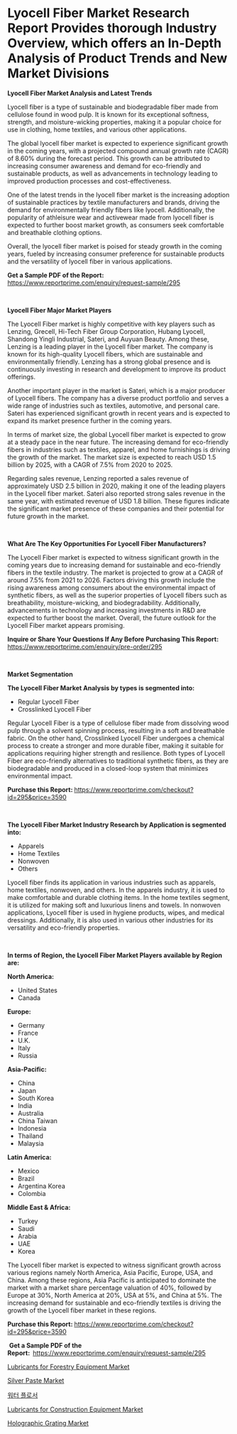<p><h1>Lyocell Fiber Market Research Report Provides thorough Industry Overview, which offers an In-Depth Analysis of Product Trends and New Market Divisions</h1></p><p><strong>Lyocell Fiber Market Analysis and Latest Trends</strong></p>
<p><p>Lyocell fiber is a type of sustainable and biodegradable fiber made from cellulose found in wood pulp. It is known for its exceptional softness, strength, and moisture-wicking properties, making it a popular choice for use in clothing, home textiles, and various other applications.</p><p>The global lyocell fiber market is expected to experience significant growth in the coming years, with a projected compound annual growth rate (CAGR) of 8.60% during the forecast period. This growth can be attributed to increasing consumer awareness and demand for eco-friendly and sustainable products, as well as advancements in technology leading to improved production processes and cost-effectiveness.</p><p>One of the latest trends in the lyocell fiber market is the increasing adoption of sustainable practices by textile manufacturers and brands, driving the demand for environmentally friendly fibers like lyocell. Additionally, the popularity of athleisure wear and activewear made from lyocell fiber is expected to further boost market growth, as consumers seek comfortable and breathable clothing options.</p><p>Overall, the lyocell fiber market is poised for steady growth in the coming years, fueled by increasing consumer preference for sustainable products and the versatility of lyocell fiber in various applications.</p></p>
<p><strong>Get a Sample PDF of the Report:&nbsp;</strong> <a href="https://www.reportprime.com/enquiry/request-sample/295">https://www.reportprime.com/enquiry/request-sample/295</a></p>
<p>&nbsp;</p>
<p><strong>Lyocell Fiber Major Market Players</strong></p>
<p><p>The Lyocell Fiber market is highly competitive with key players such as Lenzing, Grecell, Hi-Tech Fiber Group Corporation, Hubang Lyocell, Shandong Yingli Industrial, Sateri, and Auyuan Beauty. Among these, Lenzing is a leading player in the Lyocell fiber market. The company is known for its high-quality Lyocell fibers, which are sustainable and environmentally friendly. Lenzing has a strong global presence and is continuously investing in research and development to improve its product offerings.</p><p>Another important player in the market is Sateri, which is a major producer of Lyocell fibers. The company has a diverse product portfolio and serves a wide range of industries such as textiles, automotive, and personal care. Sateri has experienced significant growth in recent years and is expected to expand its market presence further in the coming years.</p><p>In terms of market size, the global Lyocell fiber market is expected to grow at a steady pace in the near future. The increasing demand for eco-friendly fibers in industries such as textiles, apparel, and home furnishings is driving the growth of the market. The market size is expected to reach USD 1.5 billion by 2025, with a CAGR of 7.5% from 2020 to 2025.</p><p>Regarding sales revenue, Lenzing reported a sales revenue of approximately USD 2.5 billion in 2020, making it one of the leading players in the Lyocell fiber market. Sateri also reported strong sales revenue in the same year, with estimated revenue of USD 1.8 billion. These figures indicate the significant market presence of these companies and their potential for future growth in the market.</p></p>
<p>&nbsp;</p>
<p><strong>What Are The Key Opportunities For Lyocell Fiber Manufacturers?</strong></p>
<p><p>The Lyocell Fiber market is expected to witness significant growth in the coming years due to increasing demand for sustainable and eco-friendly fibers in the textile industry. The market is projected to grow at a CAGR of around 7.5% from 2021 to 2026. Factors driving this growth include the rising awareness among consumers about the environmental impact of synthetic fibers, as well as the superior properties of Lyocell fibers such as breathability, moisture-wicking, and biodegradability. Additionally, advancements in technology and increasing investments in R&D are expected to further boost the market. Overall, the future outlook for the Lyocell Fiber market appears promising.</p></p>
<p><strong>Inquire or Share Your Questions If Any Before Purchasing This Report:</strong> <a href="https://www.reportprime.com/enquiry/pre-order/295">https://www.reportprime.com/enquiry/pre-order/295</a></p>
<p>&nbsp;</p>
<p><strong>Market Segmentation</strong></p>
<p><strong>The Lyocell Fiber Market Analysis by types is segmented into:</strong></p>
<p><ul><li>Regular Lyocell Fiber</li><li>Crosslinked Lyocell Fiber</li></ul></p>
<p><p>Regular Lyocell Fiber is a type of cellulose fiber made from dissolving wood pulp through a solvent spinning process, resulting in a soft and breathable fabric. On the other hand, Crosslinked Lyocell Fiber undergoes a chemical process to create a stronger and more durable fiber, making it suitable for applications requiring higher strength and resilience. Both types of Lyocell Fiber are eco-friendly alternatives to traditional synthetic fibers, as they are biodegradable and produced in a closed-loop system that minimizes environmental impact.</p></p>
<p><strong>Purchase this Report:&nbsp;</strong><a href="https://www.reportprime.com/checkout?id=295&price=3590">https://www.reportprime.com/checkout?id=295&price=3590</a></p>
<p>&nbsp;</p>
<p><strong>The Lyocell Fiber Market Industry Research by Application is segmented into:</strong></p>
<p><ul><li>Apparels</li><li>Home Textiles</li><li>Nonwoven</li><li>Others</li></ul></p>
<p><p>Lyocell fiber finds its application in various industries such as apparels, home textiles, nonwoven, and others. In the apparels industry, it is used to make comfortable and durable clothing items. In the home textiles segment, it is utilized for making soft and luxurious linens and towels. In nonwoven applications, Lyocell fiber is used in hygiene products, wipes, and medical dressings. Additionally, it is also used in various other industries for its versatility and eco-friendly properties.</p></p>
<p>&nbsp;</p>
<p><strong>In terms of Region, the Lyocell Fiber Market Players available by Region are:</strong></p>
<p>
    <p> <strong> North America: </strong>
        <ul>
            <li>United States</li>
            <li>Canada</li>
        </ul>
        </p> 
    <p> <strong> Europe: </strong>
        <ul>
            <li>Germany</li>
            <li>France</li>
            <li>U.K.</li>
            <li>Italy</li>
            <li>Russia</li>
        </ul>
        </p> 
    <p> <strong> Asia-Pacific: </strong>
        <ul>
            <li>China</li>
            <li>Japan</li>
            <li>South Korea</li>
            <li>India</li>
            <li>Australia</li>
            <li>China Taiwan</li>
            <li>Indonesia</li>
            <li>Thailand</li>
            <li>Malaysia</li>
        </ul>
        </p> 
    <p> <strong> Latin America: </strong>
        <ul>
            <li>Mexico</li>
            <li>Brazil</li>
            <li>Argentina Korea</li>
            <li>Colombia</li>
        </ul>
        </p> 
    <p> <strong> Middle East & Africa: </strong>
        <ul>
            <li>Turkey</li>
            <li>Saudi</li>
            <li>Arabia</li>
            <li>UAE</li>
            <li>Korea</li>
        </ul>
    </p>
    </p>
<p><p>The Lyocell fiber market is expected to witness significant growth across various regions namely North America, Asia Pacific, Europe, USA, and China. Among these regions, Asia Pacific is anticipated to dominate the market with a market share percentage valuation of 40%, followed by Europe at 30%, North America at 20%, USA at 5%, and China at 5%. The increasing demand for sustainable and eco-friendly textiles is driving the growth of the Lyocell fiber market in these regions.</p></p>
<p><strong>Purchase this Report: </strong><a href="https://www.reportprime.com/checkout?id=295&price=3590">https://www.reportprime.com/checkout?id=295&price=3590</a></p>
<p>&nbsp;<strong>Get a Sample PDF of the Report:&nbsp;&nbsp;</strong><a href="https://www.reportprime.com/enquiry/request-sample/295">https://www.reportprime.com/enquiry/request-sample/295</a></p>
<p><strong></strong></p>
<p><p><a href="https://issuu.com/reportprime-2/docs/lubricants-for-forestry-equipment-market-size-2030">Lubricants for Forestry Equipment Market</a></p><p><a href="https://github.com/guneycigdem35/Market-Research-Report-List-2/blob/main/silver-paste-market.md">Silver Paste Market</a></p><p><a href="https://medium.com/@flower89678/%EC%9B%8C%ED%84%B0-%ED%94%8C%EB%A1%9C%EC%84%9C-%EC%8B%9C%EC%9E%A5-%EC%8B%9C%EC%9E%A5-cagr-%EC%8B%9C%EC%9E%A5-%EB%8F%99%ED%96%A5-%EB%B0%8F-%EC%84%B1%EC%9E%A5-%EC%A0%84%EB%9E%B5%EC%97%90-%EB%8C%80%ED%95%9C-%ED%86%B5%EC%B0%B0%EB%A0%A5-b88f186c2d77">워터 플로서</a></p><p><a href="https://issuu.com/reportprime-2/docs/lubricants-for-construction-equipment-market-size-">Lubricants for Construction Equipment Market</a></p><p><a href="https://github.com/biheemgalvinlouises6hokrh3h/Market-Research-Report-List-1/blob/main/holographic-grating-market.md">Holographic Grating Market</a></p></p>
